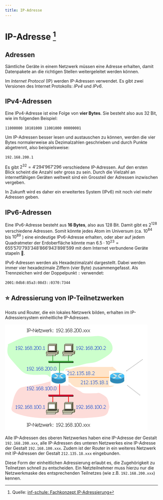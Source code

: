 ```yaml
---
title: IP-Adresse
---
```


# IP-Adresse [^1]

## Adressen
Sämtliche Geräte in einem Netzwerk müssen eine Adresse erhalten, damit Datenpakete an die richtigen Stellen weitergeleitet werden können.

Im *Internet Protocol* (IP) werden IP-Adressen verwendet. Es gibt zwei Versionen des Internet Protokolls: *IPv4* und *IPv6*.

## IPv4-Adressen

Eine IPv4-Adresse ist eine Folge von **vier Bytes**. Sie besteht also aus 32 Bit, wie im folgenden Beispiel:

`11000000 10101000 11001000 00000001`

Um IP-Adressen besser lesen und austauschen zu können, werden die vier Bytes normalerweise als Dezimalzahlen geschrieben und durch Punkte abgetrennt, also beispielsweise:

`192.168.200.1`

Es gibt $2^{32} = 4'294'967'296$ verschiedene IP-Adressen. Auf den ersten Blick scheint die Anzahl sehr gross zu sein. Durch die Vielzahl an internetfähigen Geräten weltweit sind ein Grossteil der Adressen inzwischen vergeben.

In Zukunft wird es daher ein erweitertes System (IPv6) mit noch viel mehr Adressen geben.

## IPv6-Adressen
Eine IPv6-Adresse besteht aus **16 Bytes**, also aus 128 Bit. Damit gibt es $2^{128}$ verschiedene Adressen. Somit könnte jedes Atom im Universum (ca. $10^{84}$ bis $10^{89}$ ) eine eindeutige IPv6-Adresse erhalten, oder aber auf jedem Quadratmeter der Erdoberfläche könnte man $6.5\cdot10^{23} = 655'570'793'348'866'943'898'599$ mit dem Internet verbundene Geräte stapeln 🤪.

IPv6-Adressen werden als Hexadezimalzahl dargestellt. Dabei werden immer vier hexadezimale Ziffern (vier Byte) zusammengefasst. Als Trennzeichen wird der Doppelpunkt ` : ` verwendet:

`2001:0db8:85a3:08d3::0370:7344`

## ⭐ Adressierung von IP-Teilnetzwerken

Hosts und Router, die ein lokales Netzwerk bilden, erhalten im IP-Adressiersystem einheitliche IP-Adressen.

![](images/ip-netzwerk.png)

Alle IP-Adressen des oberen Netzwerkes haben eine IP-Adresse der Gestalt `192.168.200.xxx`, alle IP-Adressen des unteren Netzwerkes eine IP-Adresse der Gestalt `192.168.100.xxx`. Zudem ist der Router in ein weiteres Netzwerk mit IP-Adressen der Gestalt `212.135.18.xxx` eingebunden.

Diese Form der einheitlichen Adressierung erlaubt es, die Zugehörigkeit zu Teilnetzen schnell zu entscheiden. Ein Netzteilnehmer muss hierzu nur die Netzwerkmaske des entsprechenden Teilnetzes (wie z.B. `192.168.200.xxx`) kennen.



[^1]: Quelle: [inf-schule: Fachkonzept IP-Adressierung](https://www.inf-schule.de/kommunikation/netze/module/vermittlung/dienste_protokolle/ipadressierung)
